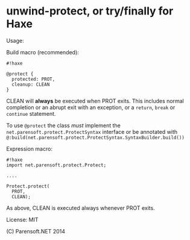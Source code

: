 # unwind-protect, or try/finally for Haxe

Usage:

Build macro (recommended):

```
#!haxe

@protect {
  protected: PROT,
  cleanup: CLEAN
}

```

CLEAN will **always** be executed when PROT exits. This includes normal completion or an abrupt exit with an exception, or a ```return```, ```break``` or ```continue``` statement.

To use ```@protect``` the class _must_ implement the ```net.parensoft.protect.ProtectSyntax``` interface or be annotated with ```@:build(net.parensoft.protect.ProtectSyntax.SyntaxBuilder.build())```

Expression macro:

```
#!haxe
import net.parensoft.protect.Protect;

....

Protect.protect(
  PROT,
  CLEAN);
```

As above, CLEAN is executed always whenever PROT exits.

License: MIT

(C) Parensoft.NET 2014